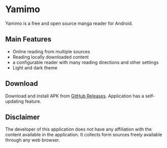 # Yamimo
Yamimo is a free and open source manga reader for Android.
## Main Features
* Online reading from multiple sources
* Reading locally downloaded content
* a configurable reader with many reading directions and other settings
* Light and dark theme
## Download
Download and install APK from [GitHub Releases](https://github.com/BrumaMan/Yamimo/releases). Application has a self-updating feature.
## Disclaimer
The developer of this application does not have any affiliation with the content available in the application. It collects form sources freely available through any web browser.